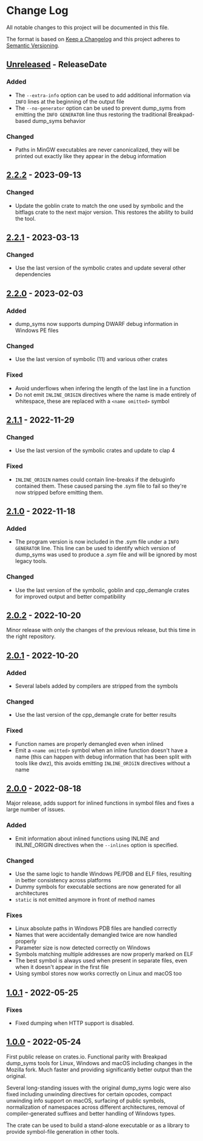 # Change Log
All notable changes to this project will be documented in this file.

The format is based on [Keep a Changelog](http://keepachangelog.com/)
and this project adheres to [Semantic Versioning](http://semver.org/).

<!-- next-header -->

## [Unreleased] - ReleaseDate

### Added

- The `--extra-info` option can be used to add additional information via
  `INFO` lines at the beginning of the output file
- The `--no-generator` option can be used to prevent dump_syms from emitting
  the `INFO GENERATOR` line thus restoring the traditional Breakpad-based
  dump_syms behavior

### Changed

- Paths in MinGW executables are never canonicalized, they will be printed out
  exactly like they appear in the debug information

## [2.2.2] - 2023-09-13

### Changed

- Update the goblin crate to match the one used by symbolic and the bitflags
  crate to the next major version. This restores the ability to build the tool.

## [2.2.1] - 2023-03-13

### Changed

- Use the last version of the symbolic crates and update several other
  dependencies

## [2.2.0] - 2023-02-03

### Added

- dump_syms now supports dumping DWARF debug information in Windows PE files

### Changed

- Use the last version of symbolic (11) and various other crates

### Fixed

- Avoid underflows when infering the length of the last line in a function
- Do not emit `INLINE_ORIGIN` directives where the name is made entirely of
  whitespace, these are replaced with a `<name omitted>` symbol

## [2.1.1] - 2022-11-29

### Changed

- Use the last version of the symbolic crates and update to clap 4

### Fixed

- `INLINE_ORIGIN` names could contain line-breaks if the debuginfo contained
  them. These caused parsing the .sym file to fail so they're now stripped
  before emitting them.

## [2.1.0] - 2022-11-18

### Added

- The program version is now included in the .sym file under a `INFO GENERATOR`
  line. This line can be used to identify which version of dump_syms was used
  to produce a .sym file and will be ignored by most legacy tools.

### Changed

- Use the last version of the symbolic, goblin and cpp_demangle crates for
  improved output and better compatibility

## [2.0.2] - 2022-10-20

Minor release with only the changes of the previous release, but this time in
the right repository.

## [2.0.1] - 2022-10-20

### Added

- Several labels added by compilers are stripped from the symbols

### Changed

- Use the last version of the cpp_demangle crate for better results

### Fixed

- Function names are properly demangled even when inlined
- Emit a `<name omitted>` symbol when an inline function doesn't have a name
  (this can happen with debug information that has been split with tools like
  dwz), this avoids emitting `INLINE_ORIGIN` directives without a name

## [2.0.0] - 2022-08-18

Major release, adds support for inlined functions in symbol files and fixes a
large number of issues.

### Added
- Emit information about inlined functions using INLINE and INLINE_ORIGIN
  directives when the `--inlines` option is specified.

### Changed
- Use the same logic to handle Windows PE/PDB and ELF files, resulting in
  better consistency across platforms
- Dummy symbols for executable sections are now generated for all architectures
- `static` is not emitted anymore in front of method names

### Fixes
- Linux absolute paths in Windows PDB files are handled correctly
- Names that were accidentally demangled twice are now handled properly
- Parameter size is now detected correctly on Windows
- Symbols matching multiple addresses are now properly marked on ELF
- The best symbol is always used when present in separate files, even when it
  doesn't appear in the first file
- Using symbol stores now works correctly on Linux and macOS too

## [1.0.1] - 2022-05-25

### Fixes

- Fixed dumping when HTTP support is disabled.

## [1.0.0] - 2022-05-24

First public release on crates.io. Functional parity with Breakpad dump_syms
tools for Linux, Windows and macOS including changes in the Mozilla fork.
Much faster and providing significantly better output than the original.

Several long-standing issues with the original dump_syms logic were also fixed
including unwinding directives for certain opcodes, compact unwinding info
support on macOS, surfacing of public symbols, normalization of namespaces
across different architectures, removal of compiler-generated suffixes and
better handling of Windows types.

The crate can be used to build a stand-alone executable or as a library to
provide symbol-file generation in other tools.

<!-- next-url -->
[Unreleased]: https://github.com/mozilla/dump_syms/compare/v2.2.2...HEAD
[2.2.2]: https://github.com/mozilla/dump_syms/compare/v2.2.1...v2.2.2
[2.2.1]: https://github.com/mozilla/dump_syms/compare/v2.2.0...v2.2.1
[2.2.0]: https://github.com/mozilla/dump_syms/compare/v2.1.1...v2.2.0
[2.1.1]: https://github.com/mozilla/dump_syms/compare/v2.1.0...v2.1.1
[2.1.0]: https://github.com/mozilla/dump_syms/compare/v2.0.2...v2.1.0
[2.0.2]: https://github.com/mozilla/dump_syms/compare/v2.0.1...v2.0.2
[2.0.1]: https://github.com/mozilla/dump_syms/compare/v2.0.0...v2.0.1
[2.0.0]: https://github.com/mozilla/dump_syms/compare/v1.0.1...v2.0.0
[1.0.1]: https://github.com/mozilla/dump_syms/compare/v1.0.0...v1.0.1
[1.0.0]: https://github.com/mozilla/dump_syms/compare/cab687047df228587473fbc9a33e2ff2fd2d8c2e...v1.0.0
